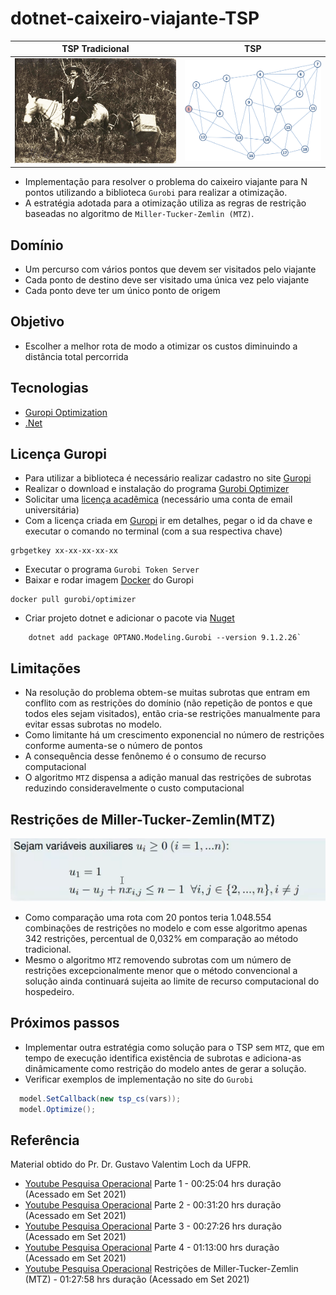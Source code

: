# dotnet-caixeiro-viajante-TSP

TSP Tradicional  |  TSP 
:---------: | :------:  
![image](resources/cv.jpg)  | ![image](resources/pontos.png)  

- Implementação para resolver o problema do caixeiro viajante para N pontos utilizando a biblioteca `Gurobi` para realizar a otimização.
- A estratégia adotada para a otimização utiliza as regras de restrição baseadas no algoritmo de `Miller-Tucker-Zemlin (MTZ)`.

## Domínio

- Um percurso com vários pontos que devem ser visitados pelo viajante
- Cada ponto de destino deve ser visitado uma única vez pelo viajante
- Cada ponto deve ter um único ponto de origem

## Objetivo

- Escolher a melhor rota de modo a otimizar os custos diminuindo a distância total percorrida

## Tecnologias

- [Guropi Optimization](https://www.gurobi.com/)
- [.Net](https://dotnet.microsoft.com/download)

## Licença Guropi

- Para utilizar a biblioteca é necessário realizar cadastro no site [Guropi](https://www.gurobi.com/account/)
- Realizar o download e instalação do programa [Gurobi Optimizer](https://www.gurobi.com/downloads/gurobi-software/)
- Solicitar uma [licença acadêmica](https://www.gurobi.com/downloads/end-user-license-agreement-academic/) (necessário uma conta de email universitária)
- Com a licença criada em [Guropi](https://www.gurobi.com/downloads/licenses/) ir em detalhes, pegar o id da chave e executar o comando no terminal (com a sua respectiva chave)
~~~Shell
grbgetkey xx-xx-xx-xx-xx
~~~
- Executar o programa `Gurobi Token Server`
- Baixar e rodar imagem [Docker](https://hub.docker.com/r/gurobi/optimizer) do Guropi

~~~Shell
docker pull gurobi/optimizer
~~~

- Criar projeto dotnet e adicionar o pacote via [Nuget](https://www.nuget.org/packages/OPTANO.Modeling.Gurobi/)

~~~Shell
    dotnet add package OPTANO.Modeling.Gurobi --version 9.1.2.26`
~~~

## Limitações

- Na resolução do problema obtem-se muitas subrotas que entram em conflito com as restrições do domínio (não repetição de pontos e que todos eles sejam visitados), então cria-se restrições manualmente para evitar essas subrotas no modelo.
- Como limitante há um crescimento exponencial no número de restrições conforme aumenta-se o número de pontos
- A consequência desse fenônemo é o consumo de recurso computacional
- O algoritmo `MTZ` dispensa a adição manual das restrições de subrotas reduzindo consideravelmente o custo computacional

## Restrições de Miller-Tucker-Zemlin(MTZ)

![image](resources/mtz.png)

- Como comparação uma rota com 20 pontos teria 1.048.554 combinações de restrições no modelo e com esse algoritmo apenas 342 restrições, percentual de 0,032% em comparação ao método tradicional.
- Mesmo o algoritmo `MTZ` removendo subrotas com um número de restrições excepcionalmente menor que o método convencional a solução ainda continuará sujeita ao limite de recurso computacional do hospedeiro.

## Próximos passos

- Implementar outra estratégia como solução para o TSP sem `MTZ`, que em tempo de execução identifica existência de subrotas e adiciona-as dinâmicamente como restrição do modelo antes de gerar a solução.
- Verificar exemplos de implementação no site do `Gurobi`

~~~C#
  model.SetCallback(new tsp_cs(vars));
  model.Optimize();
~~~

## Referência

Material obtido do Pr. Dr. Gustavo Valentim Loch da UFPR.

- [Youtube Pesquisa Operacional](https://youtu.be/7MDnRH97--o) Parte 1 - 00:25:04 hrs duração (Acessado em Set 2021)
- [Youtube Pesquisa Operacional](https://youtu.be/VK1XOad0aa8) Parte 2 - 00:31:20 hrs duração (Acessado em Set 2021)
- [Youtube Pesquisa Operacional](https://youtu.be/ExGhV4ruxoE) Parte 3 - 00:27:26 hrs duração (Acessado em Set 2021)
- [Youtube Pesquisa Operacional](https://youtu.be/wqPti8ptR3I) Parte 4 - 01:13:00 hrs duração (Acessado em Set 2021)
- [Youtube Pesquisa Operacional](https://youtu.be/mQ5TFXXrMtc) Restrições de Miller-Tucker-Zemlin (MTZ) - 01:27:58 hrs duração (Acessado em Set 2021)

